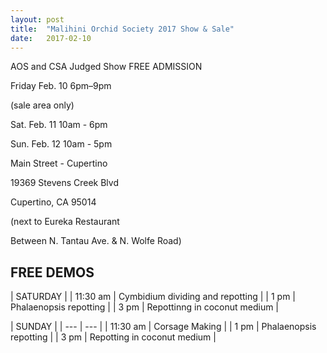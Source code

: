 ```yaml
---
layout: post
title:  "Malihini Orchid Society 2017 Show & Sale"
date:   2017-02-10
---
```


AOS and CSA Judged Show FREE ADMISSION

Friday Feb. 10 6pm–9pm

(sale area only)

Sat. Feb. 11 10am - 6pm

Sun. Feb. 12 10am - 5pm

Main Street - Cupertino

19369 Stevens Creek Blvd

Cupertino, CA 95014

(next to Eureka Restaurant

Between N. Tantau Ave. & N. Wolfe Road)

## FREE DEMOS

| SATURDAY |
| 11:30 am | Cymbidium dividing and repotting |
| 1 pm     | Phalaenopsis repotting |
| 3 pm     | Repottinng in coconut medium |

| SUNDAY |
| --- | --- |
| 11:30 am | Corsage Making |
| 1 pm     | Phalaenopsis repotting |
| 3 pm     | Repotting in coconut medium |
